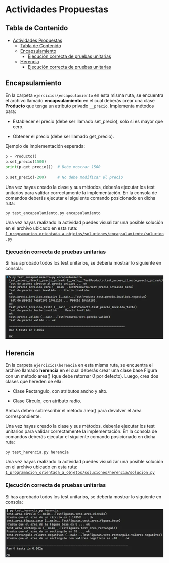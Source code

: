 # Actividades Propuestas

## Tabla de Contenido

- [Actividades Propuestas](#actividades-propuestas)
  - [Tabla de Contenido](#tabla-de-contenido)
  - [Encapsulamiento](#encapsulamiento)
    - [Ejecución correcta de pruebas unitarias](#ejecución-correcta-de-pruebas-unitarias)
  - [Herencia](#herencia)
    - [Ejecución correcta de pruebas unitarias](#ejecución-correcta-de-pruebas-unitarias-1)

## Encapsulamiento

En la carpeta `ejercicios\encapsulamiento` en esta misma ruta, se encuentra el archivo llamado **encapsulamiento** en el cual deberás crear una clase **Producto** que tenga un atributo privado `__precio`. Implementa métodos para:

- Establecer el precio (debe ser llamado set_precio), solo si es mayor que cero.

- Obtener el precio (debe ser llamado get_precio).

Ejemplo de implementación esperada:

```py
p = Producto()
p.set_precio(1500)
print(p.get_precio())  # Debe mostrar 1500

p.set_precio(-200)     # No debe modificar el precio
```

Una vez hayas creado la clase y sus métodos, deberás ejecutar los test unitarios para validar correctamente la implementación. En la consola de comandos deberás ejecutar el siguiente comando posicionado en dicha ruta:

```
py test_encapsulamiento.py encapsulamiento
```

Una vez hayas realizado la actividad puedes visualizar una posible solución en el archivo ubicado en esta ruta: [`1_programacion_orientada_a_objetos/soluciones/encapsulamiento/solucion.py`](./soluciones/encapsulamiento/solucion.py)

### Ejecución correcta de pruebas unitarias

Si has aprobado todos los test unitarios, se debería mostrar lo siguiente en consola:

![Resultados Correctos Test Unitarios Encapsulamiento](./ejercicios/encapsulamiento/resultado_test_unitarios_encapsulamiento.webp)

## Herencia

En la carpeta `ejercicios\herencia` en esta misma ruta, se encuentra el archivo llamado **herencia** en el cual deberás crear una clase base Figura con un método area() (que debe retornar 0 por defecto). Luego, crea dos clases que hereden de ella:

- Clase Rectangulo, con atributos ancho y alto.

- Clase Circulo, con atributo radio.

Ambas deben sobrescribir el método area() para devolver el área correspondiente.

Una vez hayas creado la clase y sus métodos, deberás ejecutar los test unitarios para validar correctamente la implementación. En la consola de comandos deberás ejecutar el siguiente comando posicionado en dicha ruta:

```
py test_herencia.py herencia
```

Una vez hayas realizado la actividad puedes visualizar una posible solución en el archivo ubicado en esta ruta: [`1_programacion_orientada_a_objetos/soluciones/herencia/solucion.py`](./soluciones/herencia/solucion.py)

### Ejecución correcta de pruebas unitarias

Si has aprobado todos los test unitarios, se debería mostrar lo siguiente en consola:

![Resultados Correctos Test Unitarios Herencia](./ejercicios/herencia/resultados_pruebas_correctas.webp)
